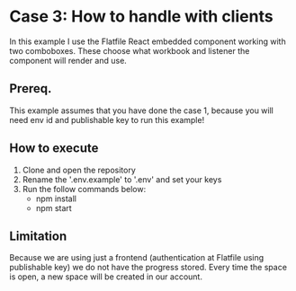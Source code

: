 # Case 3: How to handle with clients
In this example I use the Flatfile React embedded component working with two comboboxes. These choose what workbook and listener the component will render and use.

## Prereq.
This example assumes that you have done the case 1, because you will need env id and publishable key to run this example!

## How to execute
1. Clone and open the repository
2. Rename the '.env.example' to '.env' and set your keys
3. Run the follow commands below:
    - npm install
    - npm start

## Limitation
Because we are using just a frontend (authentication at Flatfile using publishable key) we do not have the progress stored. Every time the space is open, a new space will be created in our account.